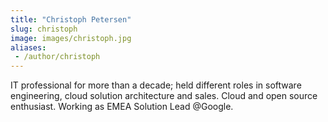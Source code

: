 ```yaml
---
title: "Christoph Petersen"
slug: christoph
image: images/christoph.jpg
aliases: 
 - /author/christoph
---
```


IT professional for more than a decade; held different roles in software engineering, cloud solution architecture and sales. Cloud and open source enthusiast. Working as EMEA Solution Lead @Google.